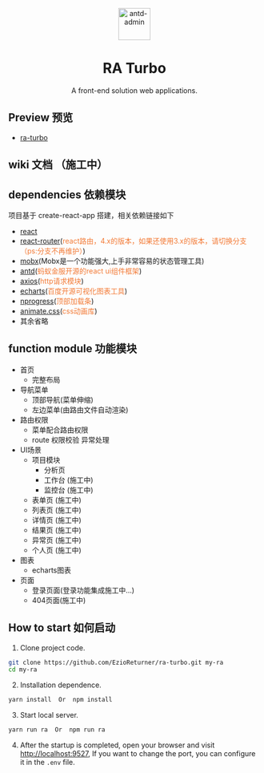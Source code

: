<p align="center">
  <a href="https://github.com/EzioReturner/ra-turbo">
    <img alt="antd-admin" height="64" src="./public/favicon.ico">
  </a>
</p>

<h1 align="center">RA Turbo</h1>

<div align="center">
  A front-end solution web applications.
</div>

## Preview 预览

- <a href="http://ra-turbo.leanapp.cn" target="_blank">ra-turbo</a>

## wiki 文档 （施工中）

## dependencies 依赖模块

项目基于 create-react-app 搭建，相关依赖链接如下

- [react](https://facebook.github.io/react/)
- [react-router](https://react-guide.github.io/react-router-cn/)(<span style="color: rgb(243,121,52);">react路由，4.x的版本，如果还使用3.x的版本，请切换分支（ps:分支不再维护）</span>)
- [mobx](https://github.com/mobxjs/mobx)(Mobx是一个功能强大,上手非常容易的状态管理工具)
- [antd](https://ant.design/index-cn)(<span style="color: rgb(243,121,52);">蚂蚁金服开源的react ui组件框架</span>)
- [axios](https://github.com/mzabriskie/axios)(<span style="color: rgb(243,121,52);">http请求模块</span>)
- [echarts](https://github.com/apache/incubator-echarts)(<span style="color: rgb(243,121,52);">百度开源可视化图表工具</span>)
- [nprogress](https://github.com/rstacruz/nprogress)(<span style="color: rgb(243,121,52);">顶部加载条</span>)
- [animate.css](http://daneden.me/animate)(<span style="color: rgb(243,121,52);">css动画库</span>)
- 其余省略

## function module 功能模块

- 首页
    - 完整布局
- 导航菜单
    - 顶部导航(菜单伸缩)
    - 左边菜单(由路由文件自动渲染)
- 路由权限
    - 菜单配合路由权限
    - route 权限校验 异常处理
- UI场景
    - 项目模块
      - 分析页
      - 工作台 (施工中)
      - 监控台 (施工中)
    - 表单页 (施工中)
    - 列表页 (施工中)
    - 详情页 (施工中)
    - 结果页 (施工中)
    - 异常页 (施工中)
    - 个人页 (施工中)
- 图表
    - echarts图表
- 页面
    - 登录页面(登录功能集成施工中...)
    - 404页面(施工中)

## How to start 如何启动

1. Clone project code.

```bash
git clone https://github.com/EzioReturner/ra-turbo.git my-ra
cd my-ra
```

2. Installation dependence.

```bash 
yarn install  Or  npm install
```

3. Start local server.

```bash
yarn run ra  Or  npm run ra 
```

4. After the startup is completed, open your browser and visit [http://localhost:9527](http://localhost:9527), If you want to change the  port, you can configure it in the `.env` file.
